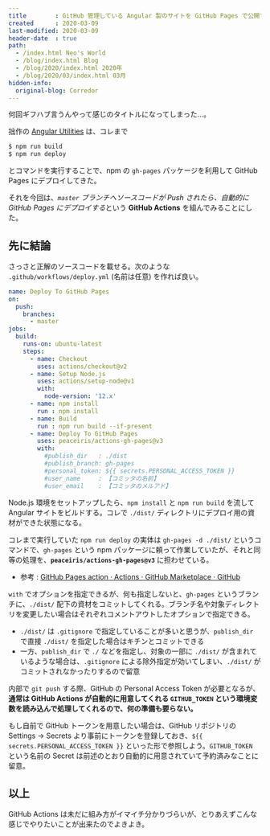 ```yaml
---
title        : GitHub 管理している Angular 製のサイトを GitHub Pages で公開するための GitHub Actions
created      : 2020-03-09
last-modified: 2020-03-09
header-date  : true
path:
  - /index.html Neo's World
  - /blog/index.html Blog
  - /blog/2020/index.html 2020年
  - /blog/2020/03/index.html 03月
hidden-info:
  original-blog: Corredor
---
```


何回ギフハブ言うんやって感じのタイトルになってしまった…。

拙作の [Angular Utilities](https://neos21.github.io/angular-utilities/) は、コレまで

```bash
$ npm run build
$ npm run deploy
```

とコマンドを実行することで、npm の `gh-pages` パッケージを利用して GitHub Pages にデプロイしてきた。

それを今回は、*`master` ブランチへソースコードが Push されたら、自動的に GitHub Pages にデプロイする*という **GitHub Actions** を組んでみることにした。

## 先に結論

さっさと正解のソースコードを載せる。次のような `.github/workflows/deploy.yml` (名前は任意) を作れば良い。

```yaml
name: Deploy To GitHub Pages
on:
  push:
    branches:
      - master
jobs:
  build:
    runs-on: ubuntu-latest
    steps:
      - name: Checkout
        uses: actions/checkout@v2
      - name: Setup Node.js
        uses: actions/setup-node@v1
        with:
          node-version: '12.x'
      - name: npm install
        run : npm install
      - name: Build
        run : npm run build --if-present
      - name: Deploy To GitHub Pages
        uses: peaceiris/actions-gh-pages@v3
        with:
          #publish_dir   : ./dist
          #publish_branch: gh-pages
          #personal_token: ${{ secrets.PERSONAL_ACCESS_TOKEN }}
          #user_name     : 【コミッタの名前】
          #user_email    : 【コミッタのメルアド】
```

Node.js 環境をセットアップしたら、`npm install` と `npm run build` を流して Angular サイトをビルドする。コレで `./dist/` ディレクトリにデプロイ用の資材ができた状態になる。

コレまで実行していた `npm run deploy` の実体は `gh-pages -d ./dist/` というコマンドで、`gh-pages` という npm パッケージに頼って作業していたが、それと同等の処理を、**`peaceiris/actions-gh-pages@v3`** に担わせている。

- 参考 : [GitHub Pages action · Actions · GitHub Marketplace · GitHub](https://github.com/marketplace/actions/github-pages-action)

`with` でオプションを指定できるが、何も指定しないと、`gh-pages` というブランチに、`./dist/` 配下の資材をコミットしてくれる。ブランチ名や対象ディレクトリを変更したい場合はそれぞれコメントアウトしたオプションで指定できる。

- `./dist/` は `.gitignore` で指定していることが多いと思うが、`publish_dir` で直接 `./dist/` を指定した場合はキチンとコミットできる
- 一方、`publish_dir` で *`./`* などを指定し、対象の一部に `./dist/` が含まれているような場合は、`.gitignore` による除外指定が効いてしまい、`./dist/` がコミットされなかったりするので留意

内部で `git push` する際、GitHub の Personal Access Token が必要となるが、**通常は GitHub Actions が自動的に用意してくれる `GITHUB_TOKEN` という環境変数を読み込んで処理してくれるので、何の準備も要らない。**

もし自前で GitHub トークンを用意したい場合は、GitHub リポジトリの Settings → Secrets より事前にトークンを登録しておき、`${{ secrets.PERSONAL_ACCESS_TOKEN }}` といった形で参照しよう。`GITHUB_TOKEN` という名前の Secret は前述のとおり自動的に用意されていて予約済みなことに留意。

## 以上

GitHub Actions は未だに組み方がイマイチ分かりづらいが、とりあえずこんな感じでやりたいことが出来たのでよきよき。
